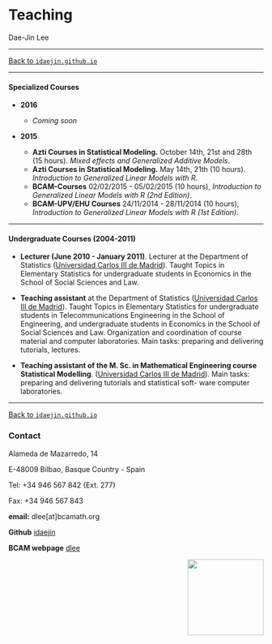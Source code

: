 # **Teaching**
Dae-Jin Lee  

----------------------------

[Back to `idaejin.github.io`](http://idaejin.github.io/)

----------------------------


#### Specialized Courses

* **2016**

    + *Coming soon*

* **2015** 
    
    + **Azti Courses in Statistical Modeling.** October 14th, 21st and 28th (15 hours). *Mixed effects and Generalized Additive Models*.
    + **Azti Courses in Statistical Modeling.** May 14th, 21th (10 hours). *Introduction to Generalized Linear Models with R*.
    + **BCAM-Courses** 02/02/2015 - 05/02/2015 (10 hours), *Introduction to Generalized Linear Models with R (2nd Edition)*.
    + **BCAM-UPV/EHU Courses** 24/11/2014 - 28/11/2014 (10 hours), *Introduction to Generalized Linear Models with R (1st Edition)*.
    
-----------------------------------------------------


#### Undergraduate Courses (2004-2011)

* **Lecturer (June 2010 - January 2011)**. Lecturer at the Department of Statistics ([Universidad Carlos III de Madrid]("http://www.uc3m.es")). Taught Topics in Elementary Statistics for undergraduate students in Economics in the School of Social Sciences and Law.

* **Teaching assistant** at the Department of Statistics ([Universidad Carlos III de Madrid]("http://www.uc3m.es")). Taught Topics in Elementary Statistics for undergraduate students in Telecommunications Engineering in the School of Engineering, and undergraduate students in Economics in the School of Social Sciences and Law. Organization and coordination of course material and computer laboratories. Main tasks: preparing and delivering tutorials, lectures.

* **Teaching assistant of the M. Sc. in Mathematical Engineering course Statistical Modelling**. ([Universidad Carlos III de Madrid]("http://www.uc3m.es")). Main tasks: preparing and delivering tutorials and statistical soft- ware computer laboratories.






------------------------------------      


[Back to `idaejin.github.io`](http://idaejin.github.io/)



### Contact

Alameda de Mazarredo, 14

E-48009 Bilbao, Basque Country - Spain

Tel: +34 946 567 842 (Ext. 277)

Fax: +34 946 567 843

**email:** dlee[at]bcamath.org

**Github** [idaejin](https://github.com/idaejin/)

**BCAM webpage** [dlee](http://www.bcamath.org/en/people/dlee)

<img src="http://www.bcamath.org/public_images/logo_bcam.jpg" style="width: 150px;" align="right">

